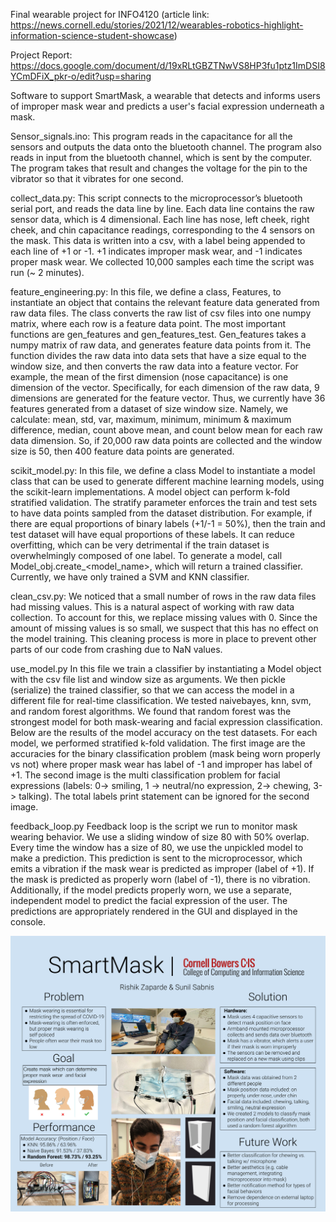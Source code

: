 Final wearable project for INFO4120 (article link: https://news.cornell.edu/stories/2021/12/wearables-robotics-highlight-information-science-student-showcase)

Project Report: https://docs.google.com/document/d/19xRLtGBZTNwVS8HP3fu1ptz1ImDSI8YCmDFiX_pkr-o/edit?usp=sharing 

Software to support SmartMask, a wearable that detects and informs users of
improper mask wear and predicts a user's facial expression underneath a mask.

Sensor_signals.ino: This program reads in the capacitance for all the sensors and outputs the data onto the bluetooth channel. The program also reads in input from the bluetooth channel, which is sent by the computer. The program takes that result and changes the voltage for the pin to the vibrator so that it vibrates for one second.

collect_data.py:
This script connects to the microprocessor’s bluetooth serial port, and reads the data line by line. Each data line contains the raw sensor data, which is 4 dimensional. Each line has nose, left cheek, right cheek, and chin capacitance readings, corresponding to the 4 sensors on the mask. This data is written into a csv, with a label being appended to each line of +1 or -1. +1 indicates improper mask wear, and -1 indicates proper mask wear. We collected 10,000 samples each time the script was run (~ 2 minutes).

feature_engineering.py:
In this file, we define a class, Features, to instantiate an object that contains the relevant feature data generated from raw data files. The class converts the raw list of csv files into one numpy matrix, where each row is a feature data point. The most important functions are gen_features and gen_features_test. Gen_features takes a numpy matrix of raw data, and generates feature data points from it. The function divides the raw data into data sets that have a size equal to the window size, and then converts the raw data into a feature vector. For example, the mean of the first dimension (nose capacitance) is one dimension of the vector. Specifically, for each dimension of the raw data, 9 dimensions are generated for the feature vector. Thus, we currently have 36 features generated from a dataset of size window size. Namely, we calculate: mean, std, var, maximum, minimum, minimum & maximum difference, median, count above mean, and count below mean for each raw data dimension. So, if 20,000 raw data points are collected and the window size is 50, then 400 feature data points are generated. 

scikit_model.py:
In this file, we define a class Model to instantiate a model class that can be used to generate different machine learning models, using the scikit-learn implementations. A model object can perform k-fold stratified validation. The stratify parameter enforces the train and test sets to have data points sampled from the dataset distribution. For example, if there are equal proportions of binary labels (+1/-1 = 50%), then the train and test dataset will have equal proportions of these labels. It can reduce overfitting, which can be very detrimental if the train dataset is overwhelmingly composed of one label. To generate a model, call Model_obj.create_<model_name>, which will return a trained classifier. Currently, we have only trained a SVM and KNN classifier. 

clean_csv.py:
We noticed that a small number of rows in the raw data files had missing values. This is a natural aspect of working with raw data collection. To account for this, we replace missing values with 0. Since the amount of missing values is so small, we suspect that this has no effect on the model training. This cleaning process is more in place to prevent other parts of our code from crashing due to NaN values.

use_model.py
In this file we train a classifier by instantiating a Model object with the csv file list and window size as arguments. We then pickle (serialize) the trained classifier, so that we can access the model in a different file for real-time classification. We tested naivebayes, knn, svm, and random forest algorithms. We found that random forest was the strongest model for both mask-wearing and facial expression classification. Below are the results of the model accuracy on the test datasets. For each model, we performed stratified k-fold validation. The first image are the accuracies for the binary classification problem (mask being worn properly vs not) where proper mask wear has label of -1 and improper has label of +1. The second image is the multi classification problem for facial expressions (labels: 0-> smiling, 1 -> neutral/no expression, 2-> chewing, 3-> talking). The total labels print statement can be ignored for the second image. 

feedback_loop.py
Feedback loop is the script we run to monitor mask wearing behavior. We use a sliding window of size 80 with 50% overlap. Every time the window has a size of 80, we use the unpickled model to make a prediction. This prediction is sent to the microprocessor, which emits a vibration if the mask wear is predicted as improper (label of +1). If the mask is predicted as properly worn (label of -1), there is no vibration. Additionally, if the model predicts properly worn, we use a separate, independent model to predict the facial expression of the user. The predictions are appropriately rendered in the GUI and displayed in the console. 

<img src="4120 Poster.png"></img>
